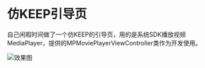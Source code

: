 # 仿KEEP引导页

自己闲暇时间做了一个仿KEEP的引导页，用的是系统SDK播放视频MediaPlayer，提供的MPMoviePlayerViewController类作为开发使用。

![效果图](https://github.com/sunjinshuai/Keep/blob/master/Keep.gif)



